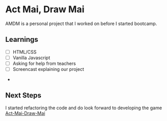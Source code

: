 # Act Mai, Draw Mai

AMDM is a personal project that I worked on before I started bootcamp.

## Learnings
- [ ] HTML/CSS
- [ ] Vanilla Javascript
- [ ] Asking for help from teachers
- [ ] Screencast explaining our project
- 

## Next Steps

I started refactoring the code and do look forward to developing the game [Act-Mai-Draw-Mai](https://github.com/rena-deane/act-mai-draw-mai)
